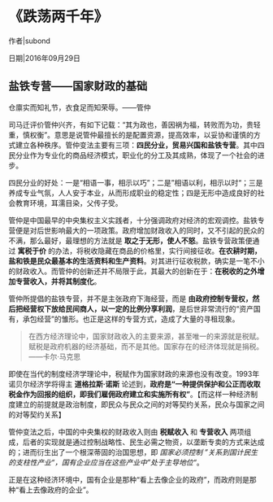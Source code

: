 # 《跌荡两千年》

作者|subond

日期|2016年09月29日

## 盐铁专营——国家财政的基础

仓廪实而知礼节，衣食足而知荣辱。——管仲

司马迁评价管仲兴齐，有如下记载：“其为政也，善因祸为福，转败而为功，贵轻重，慎权衡”。意思是说管仲最擅长的是配置资源，提高效率，以妥协和谨慎的方式建立各种秩序。管仲变法主要有三项：**四民分业，贸易兴国和盐铁专营**。其中四民分业作为专业化的商品经济模式，职业化的分工及其成熟，体现了一个社会的进步。

四民分业的好处：一是“相语一事，相示以巧”；二是”相语以利，相示以时“；三是养成专业气氛，人人安于本业，从而形成职业的稳定性；四是无形中造成良好的社会教育环境，耳濡目染，父传子受。

管仲是中国最早的中央集权主义实践者，十分强调政府对经济的宏观调控。盐铁专营便是对后世影响最大的一项政策。政府增加财政收入的同时，又不引起的民众的不满，那么最好，最理想的方法就是 **取之于无形，使人不怒**。盐铁专营政策便通过 **寓税于价** 的办法，将税收隐藏在商品的价格里，实行间接征收。**在农耕时期，盐和铁是民众最基本的生活资料和生产资料**。对其进行征收税款，确实是一笔不小的财政收入。而管仲的创新还并不局限于此，其最大的创新在于：**在税收的之外增加专营收入，并将其制度化**。

管仲所提倡的盐铁专营，并不是主张政府下海经营，而是 **由政府控制专营权，然后把经营权下放给民间商人，以一定的比例分享利润**，是后世非常流行的“资产国有，承包经营”的雏形。也正是这样的专营方式，造成了大量的寻租现象。

> 在西方经济理论中，国家财政收入的主要来源，甚至唯一的来源就是税赋。
> 赋税是政府机器的经济基础，而不是其他。国家存在的经济体现就是捐税。——卡尔·马克思

即使在当代的制度经济学理论中，税赋作为国家财政的来源也没有改变。1993年诺贝尔经济学将得主 **道格拉斯·诺斯** 论述到，**政府是“一种提供保护和公正而收取税金作为回报的组织，即我们雇佣政府建立和实施所有权”**。【而这样一种经济制度建立的前提就是政治制度，即民众与民众之间的对等契约关系，民众与国家之间的对等契约关系】

管仲变法之后，中国的中央集权的财政收入则由 **税赋收入** 和 **专营收入** 两项组成，后者的实现就是通过控制战略性、民生必需之物资，以垄断专卖的方式来达成的；进而衍生出了一个根深蒂固的治国思想，即 *国家必须控制 ”关系到国计民生的支柱性产业“，国有企业应当在这些产业中”处于主导地位“*。

正是在这种经济环境中，国有企业是那种“看上去像企业的政府”，而政府则是那种“看上去像政府的企业”。
